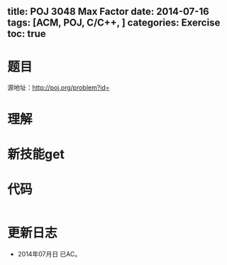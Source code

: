 title: POJ 3048 Max Factor
date: 2014-07-16 
tags: [ACM, POJ, C/C++, ]
categories: Exercise
toc: true
---
# 题目
源地址：http://poj.org/problem?id=

# 理解


<!-- more -->

# 新技能get

# 代码
```
```

# 更新日志
- 2014年07月日 已AC。